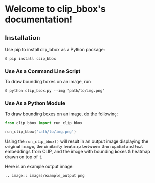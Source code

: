# Welcome to clip_bbox's documentation!

## Installation

Use pip to install clip_bbox as a Python package:

    $ pip install clip_bbox

### Use As a Command Line Script

To draw bounding boxes on an image, run

    $ python clip_bbox.py --img "path/to/img.png" 

### Use As a Python Module

To draw bounding boxes on an image, do the following:

```python
from clip_bbox import run_clip_bbox

run_clip_bbox('path/to/img.png')
```

Using the `run_clip_bbox()` will result in an output image displaying the original image, the similarity heatmap between then spatial and text embeddings from CLIP, and the image with bounding boxes & heatmap drawn on top of it. 

Here is an example output image:
```eval_rst
.. image:: images/example_output.png
```
